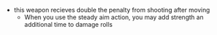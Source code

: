 * this weapon recieves double the penalty from shooting after moving
  * When you use the steady aim action, you may add strength an additional time to damage rolls  
